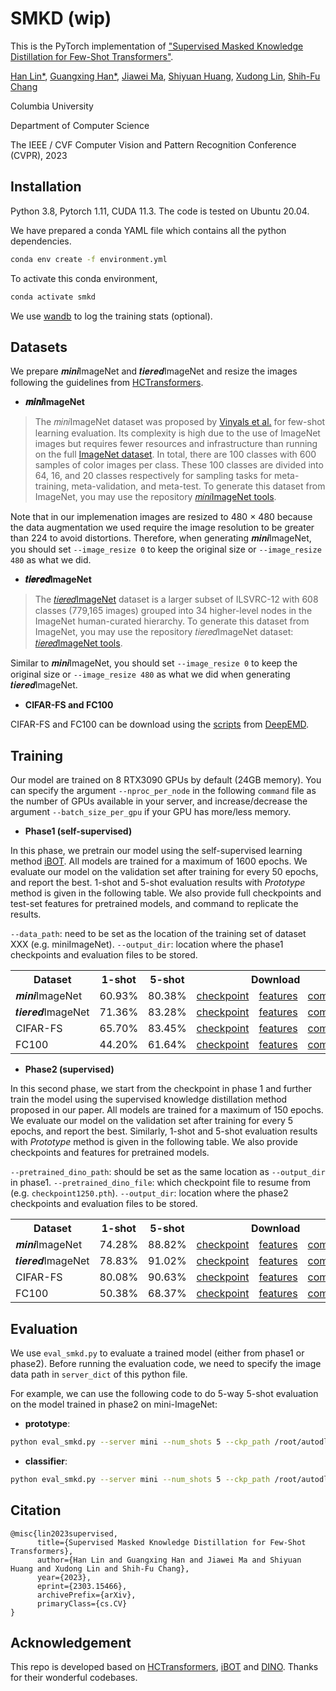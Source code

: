 # SMKD (wip)

This is the PyTorch implementation of ["Supervised Masked Knowledge Distillation for Few-Shot Transformers"](https://arxiv.org/abs/2303.15466). 


[Han Lin\*](https://hl-hanlin.github.io/), [Guangxing Han\*](https://guangxinghan.github.io/), [Jiawei Ma](http://www.columbia.edu/~jm4743/), [Shiyuan Huang](https://shiyuanh.github.io/), [Xudong Lin](https://xudonglinthu.github.io/), [Shih-Fu Chang](https://www.ee.columbia.edu/~sfchang/)

Columbia University

Department of Computer Science

The IEEE / CVF Computer Vision and Pattern Recognition Conference (CVPR), 2023


## Installation

Python 3.8, Pytorch 1.11, CUDA 11.3. The code is tested on Ubuntu 20.04.


We have prepared a conda YAML file which contains all the python dependencies.

```sh
conda env create -f environment.yml
```

To activate this conda environment,

```sh
conda activate smkd
```

We use [wandb](https://wandb.ai/site) to log the training stats (optional). 

## Datasets

We prepare 𝒎𝒊𝒏𝒊ImageNet and 𝒕𝒊𝒆𝒓𝒆𝒅ImageNet and resize the images following the guidelines from [HCTransformers](https://github.com/StomachCold/HCTransformers). 

- **𝒎𝒊𝒏𝒊ImageNet**


> The 𝑚𝑖𝑛𝑖ImageNet dataset was proposed by [Vinyals et al.](http://papers.nips.cc/paper/6385-matching-networks-for-one-shot-learning.pdf) for few-shot learning evaluation. Its complexity is high due to the use of ImageNet images but requires fewer resources and infrastructure than running on the full [ImageNet dataset](https://arxiv.org/pdf/1409.0575.pdf). In total, there are 100 classes with 600 samples of color images per class. These 100 classes are divided into 64, 16, and 20 classes respectively for sampling tasks for meta-training, meta-validation, and meta-test. To generate this dataset from ImageNet, you may use the repository [𝑚𝑖𝑛𝑖ImageNet tools](https://github.com/y2l/mini-imagenet-tools).

Note that in our implemenation images are resized to 480 × 480 because the data augmentation we used require the image resolution to be greater than 224 to avoid distortions. Therefore, when generating 𝒎𝒊𝒏𝒊ImageNet, you should set ```--image_resize 0``` to keep the original size or ```--image_resize 480``` as what we did.



- **𝒕𝒊𝒆𝒓𝒆𝒅ImageNet**

> The [𝑡𝑖𝑒𝑟𝑒𝑑ImageNet](https://arxiv.org/pdf/1803.00676.pdf) dataset is a larger subset of ILSVRC-12 with 608 classes (779,165 images) grouped into 34 higher-level nodes in the ImageNet human-curated hierarchy. To generate this dataset from ImageNet, you may use the repository 𝑡𝑖𝑒𝑟𝑒𝑑ImageNet dataset: [𝑡𝑖𝑒𝑟𝑒𝑑ImageNet tools](https://github.com/y2l/tiered-imagenet-tools). 

Similar to 𝒎𝒊𝒏𝒊ImageNet, you should set ```--image_resize 0``` to keep the original size or ```--image_resize 480``` as what we did when generating 𝒕𝒊𝒆𝒓𝒆𝒅ImageNet.


- **CIFAR-FS and FC100**

CIFAR-FS and FC100 can be download using the [scripts](https://github.com/icoz69/DeepEMD/tree/master/datasets) from [DeepEMD](https://github.com/icoz69/DeepEMD). 


<!--- After getting the data, we can resize the images to 480 × 480 using ```create_cifar_fs.py``` and ```create_fc100.py``` under the ```./prepare_data``` directory." -->


## Training

Our model are trained on 8 RTX3090 GPUs by default (24GB memory). You can specify the argument ```--nproc_per_node``` in the following ```command``` file as the number of GPUs available in your server, and increase/decrease the argument ```--batch_size_per_gpu``` if your GPU has more/less memory.

- **Phase1 (self-supervised)**

In this phase, we pretrain our model using the self-supervised learning method [iBOT](https://github.com/bytedance/ibot). All models are trained for a maximum of 1600 epochs. We evaluate our model on the validation set after training for every 50 epochs, and report the best. 
1-shot and 5-shot evaluation results with _Prototype_ method is given in the following table. We also provide full checkpoints and test-set features for pretrained models, and command to replicate the results.

```--data_path```: need to be set as the location of the training set of dataset XXX (e.g. miniImageNet). 
```--output_dir```: location where the phase1 checkpoints and evaluation files to be stored.


<table>
  <tr>
    <th>Dataset</th>
    <th>1-shot</th>
    <th>5-shot</th>
    <th colspan="3">Download</th>
  </tr>
  <tr>
    <td>𝒎𝒊𝒏𝒊ImageNet</td>
    <td>60.93%</td>
    <td>80.38%</td>
    <td><a href="https://drive.google.com/file/d/1cHRiySKgrgbGqnNvMFY0D9IvWgpO75Jm/view?usp=share_link">checkpoint</a></td>
    <td><a href="https://drive.google.com/drive/folders/1YSxoCnuLidqwXsJCwnuvA3_6JEB4zFm1?usp=share_link">features</a></td>
    <td><a href="https://drive.google.com/file/d/1hJCVuLJQdGbvUjlRv2XzbsxLB6VQvKcm/view?usp=share_link">command</a></td>
  </tr>
  <tr>
    <td>𝒕𝒊𝒆𝒓𝒆𝒅ImageNet</td>
    <td>71.36%</td>
    <td>83.28%</td>
    <td><a href="https://drive.google.com/file/d/1udnoJrpOs5tcfSsGWBsoUQRiGaIZzx29/view?usp=share_link">checkpoint</a></td>
    <td><a href="https://drive.google.com/drive/folders/1i1XHoySqThAm_EOSxB6BhbA6BH6GRat4?usp=share_link">features</a></td>
    <td><a href="https://drive.google.com/file/d/1zjRRRzc_RU_jXcA8YGQVuyTgHeidDPmo/view?usp=share_link">command</a></td>
  </tr>
  <tr>
    <td>CIFAR-FS</td>
    <td>65.70%</td>
    <td>83.45%</td>
    <td><a href="https://drive.google.com/file/d/1tag6WuM9Ps1PnLgt7VoCIcPrxCqVEqO3/view?usp=share_link">checkpoint</a></td>
    <td><a href="https://drive.google.com/drive/folders/1phzC-CuER4QvhP3XTrl7a2g7uks6SCbK?usp=share_link">features</a></td>
    <td><a href="https://drive.google.com/file/d/1dGEUgq0HOJ0nL2jMHxdcNiVkJeOmUCdr/view?usp=share_link">command</a></td>
  </tr>
    <tr>
    <td>FC100</td>
    <td>44.20%</td>
    <td>61.64%</td>
    <td><a href="https://drive.google.com/file/d/1CAWtHJvvVKjptQh07sb9T50UeaqKYdru/view?usp=share_link">checkpoint</a></td>
    <td><a href="https://drive.google.com/drive/folders/1VRZ-McBcHHFwsA-h8QVDNBdSQK5CKrbH?usp=share_link">features</a></td>
    <td><a href="https://drive.google.com/file/d/1KhfZq2OcmTvT-xjCzaEI2NaHkCo45WnD/view?usp=share_link">command</a></td>
  </tr>
</table>


- **Phase2 (supervised)**

In this second phase, we start from the checkpoint in phase 1 and further train the model using the supervised knowledge distillation method proposed in our paper. All models are trained for a maximum of 150 epochs. We evaluate our model on the validation set after training for every 5 epochs, and report the best. Similarly, 1-shot and 5-shot evaluation results with _Prototype_ method is given in the following table. We also provide checkpoints and features for pretrained models.

```--pretrained_dino_path```: should be set as the same location as ```--output_dir``` in phase1. 
```--pretrained_dino_file```: which checkpoint file to resume from (e.g. ```checkpoint1250.pth```).
```--output_dir```: location where the phase2 checkpoints and evaluation files to be stored.

<table>
  <tr>
    <th>Dataset</th>
    <th>1-shot</th>
    <th>5-shot</th>
    <th colspan="3">Download</th>
  </tr>
  <tr>
    <td>𝒎𝒊𝒏𝒊ImageNet</td>
    <td>74.28%</td>
    <td>88.82%</td>
    <td><a href="https://drive.google.com/file/d/10dGfyf0t5dyhZ3WwcSzWZS6qIhsoayUz/view?usp=share_link">checkpoint</a></td>
    <td><a href="https://drive.google.com/drive/folders/1h8Rvyz5JQsTvxGg7GR1lO4XqhX8WfzNw?usp=share_link">features</a></td>
    <td><a href="https://drive.google.com/file/d/1r0TnVHZn_IKXi8A63Rj5RBNxwaF6--e-/view?usp=share_link">command</a></td>
  </tr>
  <tr>
    <td>𝒕𝒊𝒆𝒓𝒆𝒅ImageNet</td>
    <td>78.83%</td>
    <td>91.02%</td>
    <td><a href="https://drive.google.com/file/d/1Dbit0iKSXHtsdrxDTACsNbrLsp-J4XTh/view?usp=share_link">checkpoint</a></td>
    <td><a href="https://drive.google.com/drive/folders/1aFP8FozdkKdU1aF2GW6wDCNLugAgHF5P?usp=share_link">features</a></td>
    <td><a href="https://drive.google.com/file/d/1FXz7ZaRzej_T9qXpJ8vMoUPXHhu5bEN_/view?usp=share_link">command</a></td>
  </tr>
  <tr>
    <td>CIFAR-FS</td>
    <td>80.08%</td>
    <td>90.63%</td>
    <td><a href="https://drive.google.com/file/d/1CbWeO5HAGsCWpxr6xMbqTmgRdLH0NCLS/view?usp=share_link">checkpoint</a></td>
    <td><a href="https://drive.google.com/drive/folders/164wPnxW2bi6th_FMn8Da07IalhWsNRlo?usp=share_link">features</a></td>
    <td><a href="https://drive.google.com/file/d/1gdwa_6xrdqEE38iH9PaPinwIBZHW8g_J/view?usp=share_link">command</a></td>
  </tr>
    <tr>
    <td>FC100</td>
    <td>50.38%</td>
    <td>68.37%</td>
    <td><a href="https://drive.google.com/file/d/1YtrWdAdL_ywKLMa67iXOdA25-k0qNakw/view?usp=share_link">checkpoint</a></td>
    <td><a href="https://drive.google.com/drive/folders/1orw1YslQR5jkeJV89lXGBY_TfVXGiC3v?usp=share_link">features</a></td>
    <td><a href="https://drive.google.com/file/d/1SF8K_eFGPfWU558txXkWMZD-Nz9oUJJH/view?usp=share_link">command</a></td>
  </tr>
</table>



## Evaluation 

We use ```eval_smkd.py``` to evaluate a trained model (either from phase1 or phase2). Before running the evaluation code, we need to specify the image data path in ```server_dict``` of this python file.

For example, we can use the following code to do 5-way 5-shot evaluation on the model trained in phase2 on mini-ImageNet:

- **prototype**:
```sh
python eval_smkd.py --server mini --num_shots 5 --ckp_path /root/autodl-nas/FSVIT_results/MINI480_phase2 --ckpt_filename checkpoint0040.pth --output_dir /root/autodl-nas/FSVIT_results/MINI480_prototype --evaluation_method cosine --iter_num 10000
```

- **classifier**:
```sh
python eval_smkd.py --server mini --num_shots 5 --ckp_path /root/autodl-nas/FSVIT_results/MINI480_phase2 --ckpt_filename checkpoint0040.pth --output_dir /root/autodl-nas/FSVIT_results/MINI480_classifier --evaluation_method classifier --iter_num 1000
```




## Citation

```
@misc{lin2023supervised,
      title={Supervised Masked Knowledge Distillation for Few-Shot Transformers}, 
      author={Han Lin and Guangxing Han and Jiawei Ma and Shiyuan Huang and Xudong Lin and Shih-Fu Chang},
      year={2023},
      eprint={2303.15466},
      archivePrefix={arXiv},
      primaryClass={cs.CV}
}
```

## Acknowledgement

This repo is developed based on [HCTransformers](https://github.com/StomachCold/HCTransformers), [iBOT](https://github.com/bytedance/ibot) and [DINO](https://github.com/facebookresearch/dino). Thanks for their wonderful codebases.
